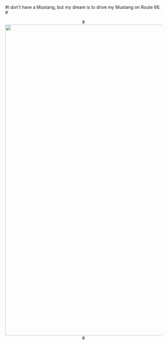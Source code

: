 #I don’t have a Mustang, but my dream is to drive my Mustang on Route 66.
#<p align="center">
#<img src="https://gitee.com/MustangYM/we-chat-extension-source/raw/master/Pictures/mustang1965.jpg" width="1000px"/>
#</p>
